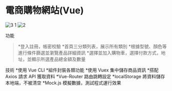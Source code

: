# 電商購物網站(Vue)

![3 1](https://github.com/PengYuan-Chen/Vue_project1/assets/56713107/3bc82672-7e97-4ee6-bb83-e82422fec437)
![2](https://github.com/PengYuan-Chen/Vue_project1/assets/56713107/e3957fd0-60a4-4aa1-af27-796755d6c608)

功能
> *登入註冊，帳密校驗
> *首頁三分類列表，展示所有類別
> *根據型號、顏色等進行條件篩選並瀏覽產品詳細資訊
> *選擇並加入購物車，選擇付款方式，地址，並顯示所選產品總金額及數量

技術
*使用 Vue CLI
*組件封裝各類功能
*使用 Vuex 集中儲存商品資訊
*搭配 Axios 請求 API 獲取資料
*Vue-Router 路由跳轉設定
*localStorage 將資料儲存本地端，不被清空
*Mock.js 模擬數據，測試程式運行效果
